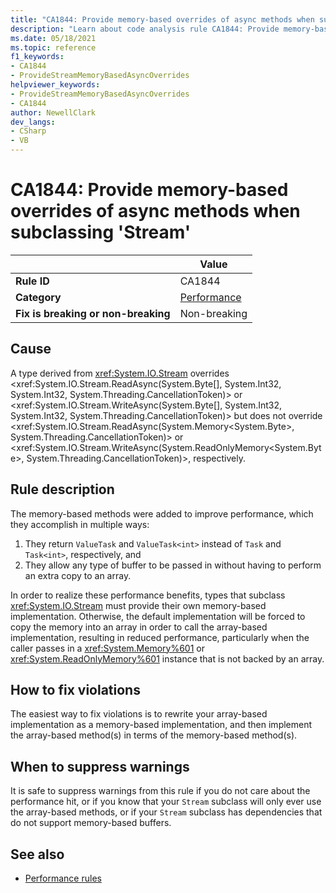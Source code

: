 ```yaml
---
title: "CA1844: Provide memory-based overrides of async methods when subclassing 'Stream' (code analysis)"
description: "Learn about code analysis rule CA1844: Provide memory-based overrides of async methods when subclassing 'Stream'"
ms.date: 05/18/2021
ms.topic: reference
f1_keywords:
- CA1844
- ProvideStreamMemoryBasedAsyncOverrides
helpviewer_keywords:
- ProvideStreamMemoryBasedAsyncOverrides
- CA1844
author: NewellClark
dev_langs:
- CSharp
- VB
---
```

# CA1844: Provide memory-based overrides of async methods when subclassing 'Stream'

| | Value |
|-|-|
| **Rule ID** |CA1844|
| **Category** |[Performance](performance-warnings.md)|
| **Fix is breaking or non-breaking** |Non-breaking|

## Cause

A type derived from <xref:System.IO.Stream> overrides <xref:System.IO.Stream.ReadAsync(System.Byte[], System.Int32, System.Int32, System.Threading.CancellationToken)> or <xref:System.IO.Stream.WriteAsync(System.Byte[], System.Int32, System.Int32, System.Threading.CancellationToken)> but does not override <xref:System.IO.Stream.ReadAsync(System.Memory<System.Byte>, System.Threading.CancellationToken)> or <xref:System.IO.Stream.WriteAsync(System.ReadOnlyMemory<System.Byte>, System.Threading.CancellationToken)>, respectively.

## Rule description

The memory-based methods were added to improve performance, which they accomplish in multiple ways:

1. They return `ValueTask` and `ValueTask<int>` instead of `Task` and `Task<int>`, respectively, and
2. They allow any type of buffer to be passed in without having to perform an extra copy to an array.

In order to realize these performance benefits, types that subclass <xref:System.IO.Stream> must provide their own memory-based implementation. Otherwise, the default implementation will be forced to copy the memory into an array in order to call the array-based implementation, resulting in reduced performance, particularly when the caller passes in a <xref:System.Memory%601> or <xref:System.ReadOnlyMemory%601> instance that is not backed by an array.

## How to fix violations

The easiest way to fix violations is to rewrite your array-based implementation as a memory-based implementation, and then implement the array-based method(s) in terms of the memory-based method(s).

## When to suppress warnings

It is safe to suppress warnings from this rule if you do not care about the performance hit, or if you know that your `Stream` subclass will only ever use the array-based methods, or if your `Stream` subclass has dependencies that do not support memory-based buffers.

## See also

- [Performance rules](performance-warnings.md)
